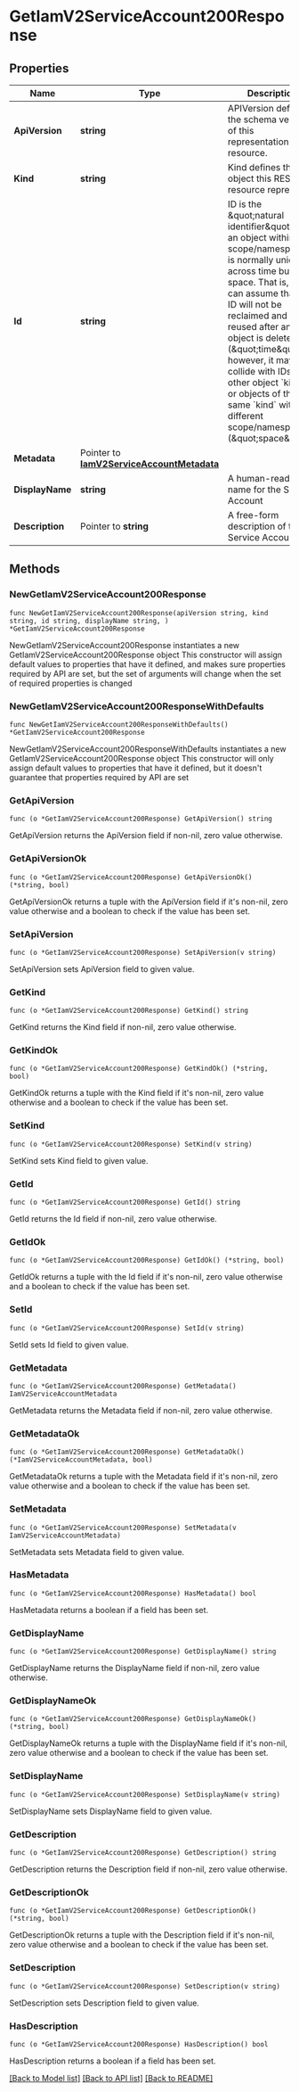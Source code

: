 # GetIamV2ServiceAccount200Response

## Properties

Name | Type | Description | Notes
------------ | ------------- | ------------- | -------------
**ApiVersion** | **string** | APIVersion defines the schema version of this representation of a resource. | [readonly] 
**Kind** | **string** | Kind defines the object this REST resource represents. | [readonly] 
**Id** | **string** | ID is the \&quot;natural identifier\&quot; for an object within its scope/namespace; it is normally unique across time but not space. That is, you can assume that the ID will not be reclaimed and reused after an object is deleted (\&quot;time\&quot;); however, it may collide with IDs for other object &#x60;kinds&#x60; or objects of the same &#x60;kind&#x60; within a different scope/namespace (\&quot;space\&quot;). | [readonly] 
**Metadata** | Pointer to [**IamV2ServiceAccountMetadata**](IamV2ServiceAccountMetadata.md) |  | [optional] 
**DisplayName** | **string** | A human-readable name for the Service Account | 
**Description** | Pointer to **string** | A free-form description of the Service Account | [optional] 

## Methods

### NewGetIamV2ServiceAccount200Response

`func NewGetIamV2ServiceAccount200Response(apiVersion string, kind string, id string, displayName string, ) *GetIamV2ServiceAccount200Response`

NewGetIamV2ServiceAccount200Response instantiates a new GetIamV2ServiceAccount200Response object
This constructor will assign default values to properties that have it defined,
and makes sure properties required by API are set, but the set of arguments
will change when the set of required properties is changed

### NewGetIamV2ServiceAccount200ResponseWithDefaults

`func NewGetIamV2ServiceAccount200ResponseWithDefaults() *GetIamV2ServiceAccount200Response`

NewGetIamV2ServiceAccount200ResponseWithDefaults instantiates a new GetIamV2ServiceAccount200Response object
This constructor will only assign default values to properties that have it defined,
but it doesn't guarantee that properties required by API are set

### GetApiVersion

`func (o *GetIamV2ServiceAccount200Response) GetApiVersion() string`

GetApiVersion returns the ApiVersion field if non-nil, zero value otherwise.

### GetApiVersionOk

`func (o *GetIamV2ServiceAccount200Response) GetApiVersionOk() (*string, bool)`

GetApiVersionOk returns a tuple with the ApiVersion field if it's non-nil, zero value otherwise
and a boolean to check if the value has been set.

### SetApiVersion

`func (o *GetIamV2ServiceAccount200Response) SetApiVersion(v string)`

SetApiVersion sets ApiVersion field to given value.


### GetKind

`func (o *GetIamV2ServiceAccount200Response) GetKind() string`

GetKind returns the Kind field if non-nil, zero value otherwise.

### GetKindOk

`func (o *GetIamV2ServiceAccount200Response) GetKindOk() (*string, bool)`

GetKindOk returns a tuple with the Kind field if it's non-nil, zero value otherwise
and a boolean to check if the value has been set.

### SetKind

`func (o *GetIamV2ServiceAccount200Response) SetKind(v string)`

SetKind sets Kind field to given value.


### GetId

`func (o *GetIamV2ServiceAccount200Response) GetId() string`

GetId returns the Id field if non-nil, zero value otherwise.

### GetIdOk

`func (o *GetIamV2ServiceAccount200Response) GetIdOk() (*string, bool)`

GetIdOk returns a tuple with the Id field if it's non-nil, zero value otherwise
and a boolean to check if the value has been set.

### SetId

`func (o *GetIamV2ServiceAccount200Response) SetId(v string)`

SetId sets Id field to given value.


### GetMetadata

`func (o *GetIamV2ServiceAccount200Response) GetMetadata() IamV2ServiceAccountMetadata`

GetMetadata returns the Metadata field if non-nil, zero value otherwise.

### GetMetadataOk

`func (o *GetIamV2ServiceAccount200Response) GetMetadataOk() (*IamV2ServiceAccountMetadata, bool)`

GetMetadataOk returns a tuple with the Metadata field if it's non-nil, zero value otherwise
and a boolean to check if the value has been set.

### SetMetadata

`func (o *GetIamV2ServiceAccount200Response) SetMetadata(v IamV2ServiceAccountMetadata)`

SetMetadata sets Metadata field to given value.

### HasMetadata

`func (o *GetIamV2ServiceAccount200Response) HasMetadata() bool`

HasMetadata returns a boolean if a field has been set.

### GetDisplayName

`func (o *GetIamV2ServiceAccount200Response) GetDisplayName() string`

GetDisplayName returns the DisplayName field if non-nil, zero value otherwise.

### GetDisplayNameOk

`func (o *GetIamV2ServiceAccount200Response) GetDisplayNameOk() (*string, bool)`

GetDisplayNameOk returns a tuple with the DisplayName field if it's non-nil, zero value otherwise
and a boolean to check if the value has been set.

### SetDisplayName

`func (o *GetIamV2ServiceAccount200Response) SetDisplayName(v string)`

SetDisplayName sets DisplayName field to given value.


### GetDescription

`func (o *GetIamV2ServiceAccount200Response) GetDescription() string`

GetDescription returns the Description field if non-nil, zero value otherwise.

### GetDescriptionOk

`func (o *GetIamV2ServiceAccount200Response) GetDescriptionOk() (*string, bool)`

GetDescriptionOk returns a tuple with the Description field if it's non-nil, zero value otherwise
and a boolean to check if the value has been set.

### SetDescription

`func (o *GetIamV2ServiceAccount200Response) SetDescription(v string)`

SetDescription sets Description field to given value.

### HasDescription

`func (o *GetIamV2ServiceAccount200Response) HasDescription() bool`

HasDescription returns a boolean if a field has been set.


[[Back to Model list]](../README.md#documentation-for-models) [[Back to API list]](../README.md#documentation-for-api-endpoints) [[Back to README]](../README.md)


